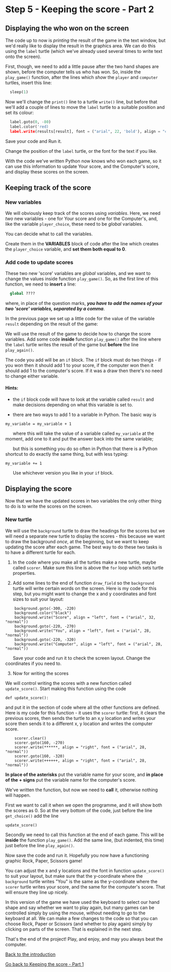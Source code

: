 # Step 5 - Keeping the score - Part 2

## Displaying the who won on the screen

The code up to now is *printing* the result of the game in the text window, but we'd really like to display the result in the graphics area. We can do this using the ```label``` turtle (which we've already used several times to write text onto the screen).

First, though, we need to add a little pause after the two hand shapes are shown, before the computer tells us who has won. So, inside the ```play_game()``` function, after the lines which *show* the ```player``` and ```computer``` turtles, insert this line:

```python
  sleep(1)
```

Now we'll change the ```print()``` line to a turtle ```write()``` line, but before that we'll add a couple of lines to move the ```label``` turtle to a suitable position and set its colour:

```python
  label.goto(0, -80)
  label.color('red)
  label.write(results[result], font = ("arial", 22, 'bold'), align = "center")
```

Save your code and Run it.

Change the position of the ```label``` turtle, or the font for the text if you like.

With the code we've written Python now knows who won each game, so it can use this information to update Your score, and the Computer's score, and display these scores on the screen.

## Keeping track of the score

### New variables

We will obviously keep track of the scores using *variables*. Here, we need *two* new variables - one for Your score and one for the Computer's, and, like the variable ```player_choice```, these need to be *global* variables.

You can decide what to call the variables.

Create them in the **VARIABLES** block of code after the line which creates the ```player_choice``` variable, and **set them both equal to 0**.

### Add code to update scores

These two new 'score' variables are *global* variables, and we want to change the values inside function ```play_game()```. So,  as the first line of this function, we need to **insert** a line:

```python
  global ????
```

where, in place of the question marks, ***you have to add the names of your two 'score' variables, separated by a comma***.

In the previous page we set up a little code for the value of the variable ```result``` depending on the result of the game: 

We will use the result of the game to decide how to change the score variables. Add some code **inside** function ```play_game()``` after the line where the ```label``` turtle writes the result of the game but **before** the line ```play_again()```. 

The code you add will be an ```if``` block. The ```if``` block must do two things - if you won then it should add 1 to your score, if the computer won then it should add 1 to the computer's score. If it was a draw then there's no need to change either variable.

#### Hints:

* the ```if``` block code will have to look at the variable called ```result``` and make decisions depending on what this variable is set to.

* there are two ways to add 1 to a variable in Python. The basic way is
```
my_variable = my_variable + 1
```
&nbsp;&nbsp;&nbsp;&nbsp;&nbsp;&nbsp;where this will take the value of a variable called ```my_variable``` at the moment, add one to it and put the answer back into the same variable;

&nbsp;&nbsp;&nbsp;&nbsp;&nbsp;&nbsp;but this is something you do so often in Python that there is a Python shortcut to do exactly the same thing, but with less typing:
```
my_variable += 1
```

&nbsp;&nbsp;&nbsp;&nbsp;&nbsp;&nbsp;Use whichever version you like in your ```if``` block.

## Displaying the score

Now that we have the updated scores in two variables the only other thing to do is to write the scores on the screen.

### New turtle

We will use the ```background``` turtle to draw the headings for the scores but we will need a separate new turtle to display the scores - this because we want to draw the background *once*, at the beginning, but we want to keep updating the score after each game. The best way to do these two tasks is to have a different turtle for each.

1. In the code where you make all the turtles make a new turtle, maybe called ```scorer```. Make sure this line is above the ```for``` loop which sets turtle properties.

2. Add some lines to the end of function ```draw_field``` so the ```background``` turtle will write certain words on the screen. Here is my code for this step, but you might want to change the x and y coordinates and font sizes to suit your layout:
```
    background.goto(-300, -220)
    background.color("black")
    background.write("Score", align = "left", font = ("arial", 32, "normal"))
    background.goto(-220, -270)
    background.write("You", align = "left", font = ("arial", 28, "normal"))
    background.goto(-220, -320)
    background.write("Computer", align = "left", font = ("arial", 28, "normal"))
```
&nbsp;&nbsp;&nbsp;&nbsp;&nbsp;&nbsp;Save your code and run it to check the screen layout. Change the coordinates if you need to.

3. Now for writing the scores

We will control writing the scores with a new function called ```update_score()```. Start making this function using the code
```
def update_score():
```
and put it in the section of code where all the other functions are defined.
Here is my code for this function - it uses the ```scorer``` turtle: first, it clears the previous scores, then sends the turtle to an x,y location and writes your score then sends it to a different x, y location and writes the computer score.
```
    scorer.clear()
    scorer.goto(160, -270)
    scorer.write(******, align = "right", font = ("arial", 28, "normal"))
    scorer.goto(160, -320)
    scorer.write(++++++, align = "right", font = ("arial", 28, "normal"))
```
**In place of the asterisks** put the variable name for your score, and **in place of the + signs** put the variable name for the computer's score.

We've written the function, but now we need to **call** it, otherwise nothing will happen. 

First we want to call it when we open the programme, and it will show both the scores as 0. So at the very bottom of the code, just before the line ```get_choice()``` add the line
```
update_score()
```

Secondly we need to call this function at the end of each game. This will be **inside** the function ```play_game()```. Add the same line, (but indented, this time) just before the line ```play_again()```.

Now save the code and run it. Hopefully you now have a functioning graphic Rock, Paper, Scissors game!

You can adjust the x and y locations and the font in function ```update_score()``` to suit your layout, but make sure that the y-coordinate where the ```background``` turtle writes "You" is the same as the y-coordinate where the ```scorer``` turtle writes your score, and the same for the computer's score. That will ensure they line up nicely.


In this version of the game we have used the keyboard to select our hand shape and say whether we want to play again, but many games can be controlled simply by using the mouse, without needing to go to the keyboard at all. We can make a few changes to the code so that you can choose Rock, Paper or Scissors (and whether to play again) simply by clicking on parts of the screen. That is explained in the next step.

That's the end of the project! Play, and enjoy, and may you always beat the computer.

[Back to the introduction](../README.md)

[Go back to Keeping the score - Part 1](README.md)
